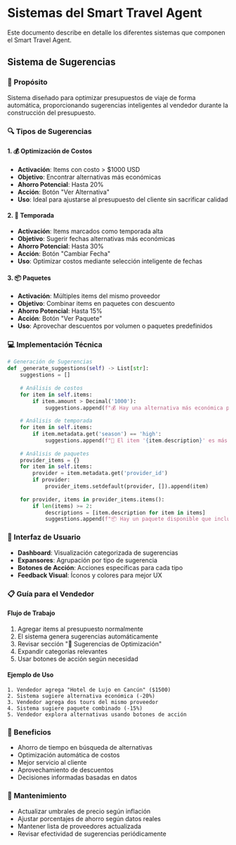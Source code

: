 # Sistemas del Smart Travel Agent

Este documento describe en detalle los diferentes sistemas que componen el Smart Travel Agent.

## Sistema de Sugerencias

### 🎯 Propósito
Sistema diseñado para optimizar presupuestos de viaje de forma automática, proporcionando sugerencias inteligentes al vendedor durante la construcción del presupuesto.

### 🔍 Tipos de Sugerencias

#### 1. 💰 Optimización de Costos
- **Activación**: Items con costo > $1000 USD
- **Objetivo**: Encontrar alternativas más económicas
- **Ahorro Potencial**: Hasta 20%
- **Acción**: Botón "Ver Alternativa"
- **Uso**: Ideal para ajustarse al presupuesto del cliente sin sacrificar calidad

#### 2. 📅 Temporada
- **Activación**: Items marcados como temporada alta
- **Objetivo**: Sugerir fechas alternativas más económicas
- **Ahorro Potencial**: Hasta 30%
- **Acción**: Botón "Cambiar Fecha"
- **Uso**: Optimizar costos mediante selección inteligente de fechas

#### 3. 📦 Paquetes
- **Activación**: Múltiples items del mismo proveedor
- **Objetivo**: Combinar items en paquetes con descuento
- **Ahorro Potencial**: Hasta 15%
- **Acción**: Botón "Ver Paquete"
- **Uso**: Aprovechar descuentos por volumen o paquetes predefinidos

### 💻 Implementación Técnica

```python
# Generación de Sugerencias
def _generate_suggestions(self) -> List[str]:
    suggestions = []
    
    # Análisis de costos
    for item in self.items:
        if item.amount > Decimal('1000'):
            suggestions.append(f"💰 Hay una alternativa más económica para '{item.description}' que podría ahorrar hasta un 20%")
    
    # Análisis de temporada
    for item in self.items:
        if item.metadata.get('season') == 'high':
            suggestions.append(f"📅 El item '{item.description}' es más económico en temporada media. Cambiar la fecha podría ahorrar hasta 30%")
    
    # Análisis de paquetes
    provider_items = {}
    for item in self.items:
        provider = item.metadata.get('provider_id')
        if provider:
            provider_items.setdefault(provider, []).append(item)
    
    for provider, items in provider_items.items():
        if len(items) >= 2:
            descriptions = [item.description for item in items]
            suggestions.append(f"📦 Hay un paquete disponible que incluye: {', '.join(descriptions)}. Ahorro potencial del 15%")
```

### 📱 Interfaz de Usuario
- **Dashboard**: Visualización categorizada de sugerencias
- **Expansores**: Agrupación por tipo de sugerencia
- **Botones de Acción**: Acciones específicas para cada tipo
- **Feedback Visual**: Íconos y colores para mejor UX

### 📋 Guía para el Vendedor

#### Flujo de Trabajo
1. Agregar items al presupuesto normalmente
2. El sistema genera sugerencias automáticamente
3. Revisar sección "🎯 Sugerencias de Optimización"
4. Expandir categorías relevantes
5. Usar botones de acción según necesidad

#### Ejemplo de Uso
```
1. Vendedor agrega "Hotel de Lujo en Cancún" ($1500)
2. Sistema sugiere alternativa económica (-20%)
3. Vendedor agrega dos tours del mismo proveedor
4. Sistema sugiere paquete combinado (-15%)
5. Vendedor explora alternativas usando botones de acción
```

### 🎁 Beneficios
- Ahorro de tiempo en búsqueda de alternativas
- Optimización automática de costos
- Mejor servicio al cliente
- Aprovechamiento de descuentos
- Decisiones informadas basadas en datos

### 🔄 Mantenimiento
- Actualizar umbrales de precio según inflación
- Ajustar porcentajes de ahorro según datos reales
- Mantener lista de proveedores actualizada
- Revisar efectividad de sugerencias periódicamente

